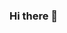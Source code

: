 ### Hi there 👋

<!--
**qoudri4re/qoudri4re** is a ✨ _special_ ✨ repository because its `README.md` (this file) appears on your GitHub profile.

Here are some ideas to get you started:

- 🌱 I’m currently learning Backend languages.
- 🤔 I’m looking for help with ...
- 💬 Ask me about ...
- 📫 How to reach me: qoudri4re@mail.com,  
-->
